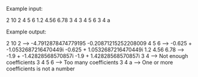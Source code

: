 Example input:

2 10 2
4 5 6
1.2 4.56 6.78
3 4
3 4 5 6
3 4 a

Example output:

2 10 2 --> -4.7912878474779195  -0.20871215252208009
4 5 6 --> -0.625 + -1.0532687216470449i  -0.625 + 1.0532687216470449i
1.2 4.56 6.78 --> -1.9 + -1.42828568570857i  -1.9 + 1.42828568570857i
3 4 --> Not enough coefficients
3 4 5 6 --> Too many coefficients
3 4 a --> One or more coefficients is not a number

